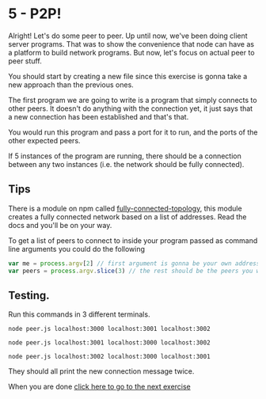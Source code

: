 # 5 - P2P!

Alright! Let's do some peer to peer. Up until now, we've been doing client server programs. That
was to show the convenience that node can have as a platform to build network programs. But now, let's
focus on actual peer to peer stuff.

You should start by creating a new file since this exercise is gonna take a new approach than the previous ones.

The first program we are going to write is a program that simply connects to other peers. It doesn't do
anything with the connection yet, it just says that a new connection has been established and that's that.

You would run this program and pass a port for it to run, and the ports of the other expected peers.

If 5 instances of the program are running, there should be a connection between any two instances
(i.e. the network should be fully connected).

## Tips

There is a module on npm called [fully-connected-topology](https://github.com/sorribas/fully-connected-topology), this
module creates a fully connected network based on a list of addresses. Read the docs and you'll be on your way.

To get a list of peers to connect to inside your program passed as command line arguments you could do the following

``` js
var me = process.argv[2] // first argument is gonna be your own address
var peers = process.argv.slice(3) // the rest should be the peers you want to connect to
```

## Testing.

Run this commands in 3 different terminals.

```
node peer.js localhost:3000 localhost:3001 localhost:3002
```

```
node peer.js localhost:3001 localhost:3000 localhost:3002
```

```
node peer.js localhost:3002 localhost:3000 localhost:3001
```

They should all print the new connection message twice.

When you are done [click here to go to the next exercise](06.md)
